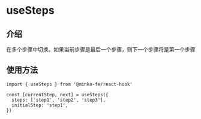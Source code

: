 # useSteps

## 介绍

在多个步骤中切换。如果当前步骤是最后一个步骤，则下一个步骤将是第一个步骤

## 使用方法

```tsx
import { useSteps } from '@minko-fe/react-hook'

const [currentStep, next] = useSteps({
  steps: ['step1', 'step2', 'step3'],
  initialStep: 'step1',
})
```
